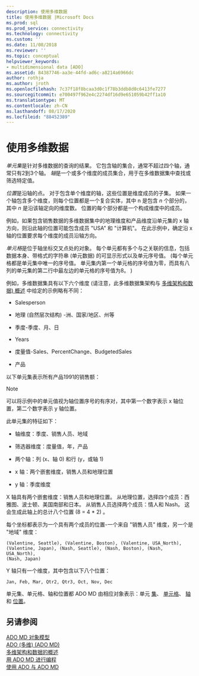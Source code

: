 ```yaml
---
description: 使用多维数据
title: 使用多维数据 |Microsoft Docs
ms.prod: sql
ms.prod_service: connectivity
ms.technology: connectivity
ms.custom: ''
ms.date: 11/08/2018
ms.reviewer: ''
ms.topic: conceptual
helpviewer_keywords:
- multidimensional data [ADO]
ms.assetid: 84387746-aa3e-44fd-ad6c-a8214a6966dc
author: rothja
ms.author: jroth
ms.openlocfilehash: 7c37f18f8bcaa3d0c1f78b3ddb8d0c6413fe7277
ms.sourcegitcommit: e700497f962e4c2274df16d9e651059b42ff1a10
ms.translationtype: MT
ms.contentlocale: zh-CN
ms.lasthandoff: 08/17/2020
ms.locfileid: "88452389"
---
```

# <a name="working-with-multidimensional-data"></a>使用多维数据
*单元集*是针对多维数据的查询的结果。 它包含轴的集合，通常不超过四个轴，通常只有2到3个轴。 *轴*是一个或多个维度的成员集合，用于在多维数据集中查找或筛选特定值。  
  
 *位置*是沿轴的点。 对于包含单个维度的轴，这些位置是维度成员的子集。 如果一个轴包含多个维度，则每个位置都是一个复合实体，其中 n 是包含 *n* 个部分的，其中 *n* 是沿该轴定向的维度数。 位置的每个部分都是一个构成维度中的成员。  
  
 例如，如果包含销售数据的多维数据集中的地理维度和产品维度沿单元集的 x 轴方向，则沿此轴的位置可能包含成员 "USA" 和 "计算机"。 在此示例中，确定沿 x 轴的位置要求每个维度的成员沿轴方向。  
  
 *单元格*是位于轴坐标交叉点处的对象。 每个单元都有多个与之关联的信息，包括数据本身、带格式的字符串 (单元数据) 的可显示形式以及单元序号值。  (每个单元格都是单元集中唯一的序号值。 单元集内第一个单元格的序号值为零，而具有八列的单元集的第二行中最左边的单元格的序号值为8。 )   
  
 例如，多维数据集具有以下六个维度 (请注意，此多维数据集架构与 [多维架构和数据) 概述](../../../ado/guide/multidimensional/overview-of-multidimensional-schemas-and-data.md) 中给定的示例略有不同：  
  
-   Salesperson  
  
-   地理 (自然层次结构) -洲、国家/地区、州等  
  
-   季度-季度、月、日  
  
-   Years  
  
-   度量值-Sales、PercentChange、BudgetedSales  
  
-   产品  
  
 以下单元集表示所有产品1991的销售额：  
  
> [!NOTE]
>  可以将示例中的单元值视为轴位置序号的有序对，其中第一个数字表示 x 轴位置，第二个数字表示 y 轴位置。  
  
 此单元集的特征如下：  
  
-   轴维度：季度、销售人员、地域  
  
-   筛选器维度：度量值，年，产品  
  
-   两个轴：列 (x、轴 0) 和行 (y，或轴 1)   
  
-   x 轴：两个嵌套维度，销售人员和地理位置  
  
-   y 轴：季度维度  
  
 X 轴具有两个嵌套维度：销售人员和地理位置。 从地理位置，选择四个成员：西雅图、波士顿、美国南部和日本。 从销售人员选择两个成员：情人和 Nash。 这会生成此轴上的总计八个位置 (8 = 4 * 2) 。  
  
 每个坐标都表示为一个具有两个成员的位置-一个来自 "销售人员" 维度，另一个是 "地域" 维度：  
  
```console
(Valentine, Seattle), (Valentine, Boston), (Valentine, USA_North),  
(Valentine, Japan), (Nash, Seattle), (Nash, Boston), (Nash, USA_North),  
(Nash, Japan)  
```  
  
 Y 轴只有一个维度，其中包含以下八个位置：  
  
```console
Jan, Feb, Mar, Qtr2, Qtr3, Oct, Nov, Dec  
```  
  
 单元集、单元格、轴和位置都 ADO MD 由相应对象表示：单元 [集](../../../ado/reference/ado-md-api/cellset-object-ado-md.md)、 [单元格](../../../ado/reference/ado-md-api/cell-object-ado-md.md)、 [轴](../../../ado/reference/ado-md-api/axis-object-ado-md.md)和 [位置](../../../ado/reference/ado-md-api/position-object-ado-md.md)。  
  
## <a name="see-also"></a>另请参阅  
 [ADO MD 对象模型](../../../ado/reference/ado-md-api/ado-md-object-model.md)   
 [ADO (多维)  (ADO MD) ](../../../ado/guide/multidimensional/ado-multidimensional-ado-md.md)   
 [多维架构和数据的概述](../../../ado/guide/multidimensional/overview-of-multidimensional-schemas-and-data.md)   
 [用 ADO MD 进行编程](../../../ado/guide/multidimensional/programming-with-ado-md.md)   
 [使用 ADO 与 ADO MD](../../../ado/guide/multidimensional/using-ado-with-ado-md.md)
